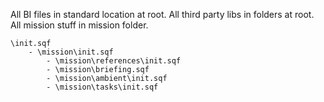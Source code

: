 All BI files in standard location at root.
All third party libs in folders at root.
All mission stuff in mission folder.

```
\init.sqf 
	- \mission\init.sqf
		- \mission\references\init.sqf
		- \mission\briefing.sqf
		- \mission\ambient\init.sqf
		- \mission\tasks\init.sqf
```